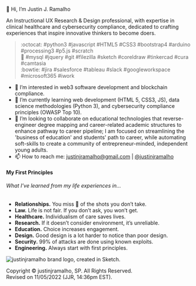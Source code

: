 👋 Hi, I’m Justin J. Ramalho  

An Instructional UX Research & Design professional, with expertise in clinical healthcare and cybersecurity compliance, dedicated to crafting experiences that inspire innovative thinkers to become doers.  

<!---
// Perpetual student innovating education, healthcare & design. //  
// Perpetual student dedicated to crafting experiences that inspire innovative thinkers to become doers. //  
// Skilled researcher, independent thinker, and lunchtime webinar junkie 🤙 //  
---> 

> :octocat: #python3  #javascript  #HTML5  #CSS3  #bootstrap4  #arduino  #processing3  #p5.js  #scratch  
> :toolbox: #mysql  #jquery  #git  #filezilla  #sketch  #coreldraw  #tinkercad  #cura  #camtasia  
> :bowtie: #jira  #salesforce  #tableau  #slack  #googleworkspace  #microsoft365 #iwork  


- 👀 I’m interested in web3 software development and blockchain compliance.  
- 🌱 I’m currently learning web development (HTML 5, CSS3, JS), data science methodologies (Python 3), and cybersecurity compliance principles (OWASP Top 10).  
- 💞 I’m looking to collaborate on educational technologies that reverse-engineer degree mapping and career-related academic structures to enhance pathway to career pipeline; I am focused on streamlining the 'business of education' and students' path to career, while automating soft-skills to create a community of entrepreneur-minded, independent young adults.  
- 📫 How to reach me: <justinjramalho@gmail.com> | [@justinjramalho](https://www.beacons.ai/justinjramalho "Justin's Beacons Bio")  


#### My First Principles

###### What I’ve learned from my life experiences in… 

- **Relationships.**  You miss 💯 of the shots you don’t take.  
- **Law.**  Life is not fair.  If you don’t ask, you won’t get.  
- **Healthcare.**  Individualism of care saves lives.  
- **Research.**  If it doesn’t consider environment, it’s unreliable.  
- **Education.**  Choice increases engagement.  
- **Design.**  Good design is a lot harder to notice than poor design.  
- **Security.**  99% of attacks are done using known exploits.  
- **Engineering.**  Always start with first principles.  


<!---
Buzz Words That I Do Not Yet Totally Dispise:
- transparency 
- collaboration (...flirting with the line) 
- community (communalism) 
- advocate 
- affordances & constraints 


Commonly Used Words: (stemming from my medical background) 
- schema 
- cognitive 
- assess/assessment (identifying objective/signs & subjective/symptoms) 
- diagnose (diagnosis) 
- affordance(s) 
- constraint(s) 


Words That I Will Never Be Able To Correctly Spell:
- bureaucracy
- entrepreneur
--->


<!---
justinjramalho/justinjramalho is a ✨ special ✨ repository because its `README.md` (this file) appears on your GitHub profile.
You can click the Preview link to take a look at your changes.
--->


![justinjramalho brand logo, created in Sketch.](https://drive.google.com/file/d/1UZM7p-oDmV_Ff82ghEOrJVl9IIRfys3v/view?usp=share_link "Click to view my portfolio.")  

Copyright &copy; justinjramalho, SP.  All Rights Reserved.  
Revised on 11/05/2022 (JJR, 14:36pm EST).  
